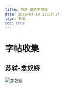 ```yaml
---
title: 书法-钢笔字收集
date: 2018-04-19 12:58:17
tags: 书法
toc: true
---
```


# 字帖收集

## 苏轼-念奴娇

![念奴娇](https://mylife-1255399141.cos.ap-shanghai.myqcloud.com/1-千寻/2-书法/诗词收集/钢笔字-词/念奴娇.jpg "念奴娇")

<!-- more -->
